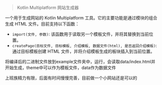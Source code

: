 > Kotlin Multiplatform 网站生成器


一个用于生成网站的 Kotlin Multiplatform 工具。它的主要功能是通过模块的组合生成 HTML 文件。目前支持以下函数：

- `import(文件, 参数)`: 该函数用于读取另一个模板文件，并将其替换到当前位置。
- `createPage(目标文件, 目标模板, 介绍模板, 数据文件(html), 是否返回介绍模板)`: 通过目标模板创建 HTML 文件，并将介绍模板生成的板块插入到当前位置。

将编译后的二进制文件放到example文件夹中，运行，会读取data/index.html并开始生成，theme中可以作为模板文件，data作为数据文件

上班族精力有限，后面有时间慢慢完善，目前做一个小网站还是可以的
